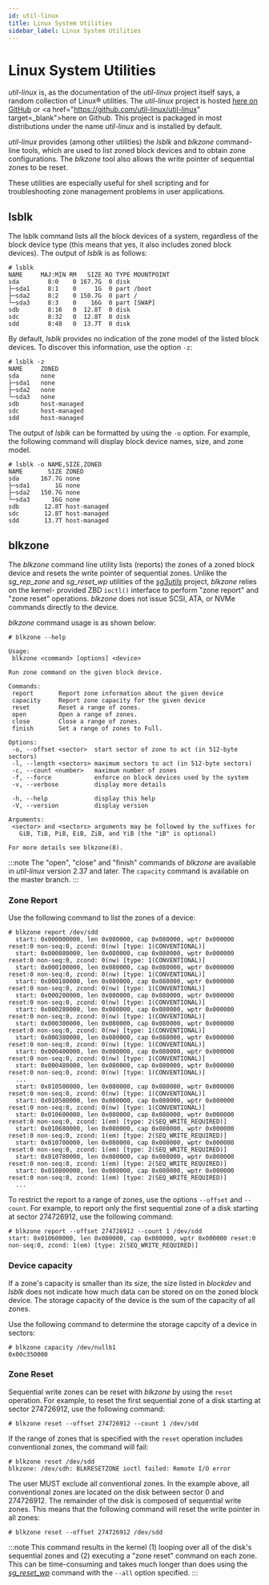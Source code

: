 ```yaml
---
id: util-linux
title: Linux System Utilities
sidebar_label: Linux System Utilities
---
```


# Linux System Utilities

*util-linux* is, as the documentation of the *util-linux* project itself says, 
a random collection of Linux&reg; utilities. The *util-linux* project is hosted
<a href="https://github.com/karelzak/util-linux" target="_blank">here on GitHub</a> or <a href="https://github.com/util-linux/util-linux" target=_blank">here on Github</a>. This project is packaged in most distributions under the name
*util-linux* and is installed by default.

*util-linux* provides (among other utilities) the *lsblk* and *blkzone*
command-line tools, which are used to list zoned block devices and to obtain
zone configurations. The *blkzone* tool also allows the write pointer of
sequential zones to be reset.

These utilities are especially useful for shell scripting and for
troubleshooting zone management problems in user applications.

## lsblk

The lsblk command lists all the block devices of a system, regardless of the
block device type (this means that yes, it also includes zoned block devices).
The output of *lsblk* is as follows:

```plaintext
# lsblk
NAME     MAJ:MIN RM   SIZE RO TYPE MOUNTPOINT
sda        8:0    0 167.7G  0 disk
├─sda1     8:1    0     1G  0 part /boot
├─sda2     8:2    0 150.7G  0 part /
└─sda3     8:3    0    16G  0 part [SWAP]
sdb        8:16   0  12.8T  0 disk
sdc        8:32   0  12.8T  0 disk
sdd        8:48   0  13.7T  0 disk
```

By default, *lsblk* provides no indication of the zone model of the listed
block devices. To discover this information, use the option `-z`:

```plaintext
# lsblk -z
NAME     ZONED
sda      none
├─sda1   none
├─sda2   none
└─sda3   none
sdb      host-managed
sdc      host-managed
sdd      host-managed
```

The output of *lsblk* can be formatted by using the `-o` option. For example,
the following command will display block device names, size, and zone model.

```plaintext
# lsblk -o NAME,SIZE,ZONED
NAME       SIZE ZONED
sda      167.7G none
├─sda1       1G none
├─sda2   150.7G none
└─sda3      16G none
sdb       12.8T host-managed
sdc       12.8T host-managed
sdd       13.7T host-managed
```

## blkzone

The *blkzone* command line utility lists (reports) the zones of a zoned block
device and resets the write pointer of sequential zones. Unlike the
*sg_rep_zone* and *sg_reset_wp* utilities of the
[*sg3utils*](../tools/sg3utils.md) project, *blkzone* relies on the kernel-
provided ZBD `ioctl()` interface to perform "zone report" and "zone reset"
operations. *blkzone* does not issue SCSI, ATA, or NVMe commands directly to
the device.

*blkzone* command usage is as shown below:

```plaintext
# blkzone --help

Usage:
 blkzone <command> [options] <device>

Run zone command on the given block device.

Commands:
 report       Report zone information about the given device
 capacity     Report zone capacity for the given device
 reset        Reset a range of zones.
 open         Open a range of zones.
 close        Close a range of zones.
 finish       Set a range of zones to Full.

Options:
 -o, --offset <sector>  start sector of zone to act (in 512-byte sectors)
 -l, --length <sectors> maximum sectors to act (in 512-byte sectors)
 -c, --count <number>   maximum number of zones
 -f, --force            enforce on block devices used by the system
 -v, --verbose          display more details

 -h, --help             display this help
 -V, --version          display version

Arguments:
 <sector> and <sectors> arguments may be followed by the suffixes for
   GiB, TiB, PiB, EiB, ZiB, and YiB (the "iB" is optional)

For more details see blkzone(8).
```

:::note
The "open", "close" and "finish" commands of *blkzone* are available in
*util-linux* version 2.37 and later. The `capacity` command is available on the
master branch.
:::

### Zone Report

Use the following command to list the zones of a device:

```plaintext
# blkzone report /dev/sdd
  start: 0x000000000, len 0x080000, cap 0x080000, wptr 0x000000 reset:0 non-seq:0, zcond: 0(nw) [type: 1(CONVENTIONAL)]
  start: 0x000080000, len 0x080000, cap 0x080000, wptr 0x000000 reset:0 non-seq:0, zcond: 0(nw) [type: 1(CONVENTIONAL)]
  start: 0x000100000, len 0x080000, cap 0x080000, wptr 0x000000 reset:0 non-seq:0, zcond: 0(nw) [type: 1(CONVENTIONAL)]
  start: 0x000180000, len 0x080000, cap 0x080000, wptr 0x000000 reset:0 non-seq:0, zcond: 0(nw) [type: 1(CONVENTIONAL)]
  start: 0x000200000, len 0x080000, cap 0x080000, wptr 0x000000 reset:0 non-seq:0, zcond: 0(nw) [type: 1(CONVENTIONAL)]
  start: 0x000280000, len 0x080000, cap 0x080000, wptr 0x000000 reset:0 non-seq:0, zcond: 0(nw) [type: 1(CONVENTIONAL)]
  start: 0x000300000, len 0x080000, cap 0x080000, wptr 0x000000 reset:0 non-seq:0, zcond: 0(nw) [type: 1(CONVENTIONAL)]
  start: 0x000380000, len 0x080000, cap 0x080000, wptr 0x000000 reset:0 non-seq:0, zcond: 0(nw) [type: 1(CONVENTIONAL)]
  start: 0x000400000, len 0x080000, cap 0x080000, wptr 0x000000 reset:0 non-seq:0, zcond: 0(nw) [type: 1(CONVENTIONAL)]
  start: 0x000480000, len 0x080000, cap 0x080000, wptr 0x000000 reset:0 non-seq:0, zcond: 0(nw) [type: 1(CONVENTIONAL)]
  ...
  start: 0x010500000, len 0x080000, cap 0x080000, wptr 0x000000 reset:0 non-seq:0, zcond: 0(nw) [type: 1(CONVENTIONAL)]
  start: 0x010580000, len 0x080000, cap 0x080000, wptr 0x000000 reset:0 non-seq:0, zcond: 0(nw) [type: 1(CONVENTIONAL)]
  start: 0x010600000, len 0x080000, cap 0x080000, wptr 0x000000 reset:0 non-seq:0, zcond: 1(em) [type: 2(SEQ_WRITE_REQUIRED)]
  start: 0x010680000, len 0x080000, cap 0x080000, wptr 0x000000 reset:0 non-seq:0, zcond: 1(em) [type: 2(SEQ_WRITE_REQUIRED)]
  start: 0x010700000, len 0x080000, cap 0x080000, wptr 0x000000 reset:0 non-seq:0, zcond: 1(em) [type: 2(SEQ_WRITE_REQUIRED)]
  start: 0x010780000, len 0x080000, cap 0x080000, wptr 0x000000 reset:0 non-seq:0, zcond: 1(em) [type: 2(SEQ_WRITE_REQUIRED)]
  start: 0x010800000, len 0x080000, cap 0x080000, wptr 0x000000 reset:0 non-seq:0, zcond: 1(em) [type: 2(SEQ_WRITE_REQUIRED)]
  ...
```

To restrict the report to a range of zones, use the options `--offset` and
`--count`. For example, to report only the first sequential zone
of a disk starting at sector 274726912, use the following command:

```plaintext
# blkzone report --offset 274726912 --count 1 /dev/sdd
start: 0x010600000, len 0x080000, cap 0x080000, wptr 0x000000 reset:0 non-seq:0, zcond: 1(em) [type: 2(SEQ_WRITE_REQUIRED)]
```

### Device capacity

If a zone's capacity is smaller than its size, the size listed in *blockdev* and
*lsblk* does not indicate how much data can be stored on on the zoned block
device. The storage capacity of the device is the sum of the capacity of all
zones.

Use the following command to determine the storage capcity of a device in
sectors: 
```plaintext
# blkzone capacity /dev/nullb1
0x00c350000
```

### Zone Reset

Sequential write zones can be reset with *blkzone* by using the `reset`
operation. For example, to reset the first sequential zone of a disk starting
at sector 274726912, use the following command:

```plaintext
# blkzone reset --offset 274726912 --count 1 /dev/sdd
```

If the range of zones that is specified with the `reset` operation includes
conventional zones, the command will fail:

```plaintext
# blkzone reset /dev/sdd
blkzone: /dev/sdh: BLKRESETZONE ioctl failed: Remote I/O error
```

The user MUST exclude all conventional zones. In the example above, all
conventional zones are located on the disk between sector 0 and 274726912.  The
remainder of the disk is composed of sequential write zones. This means that
the following command will reset the write pointer in all zones:

```plaintext
# blkzone reset --offset 274726912 /dev/sdd
```
:::note
This command results in the kernel (1) looping over all of the disk's
sequential zones and (2) executing a "zone reset" command on each zone. This
can be time-consuming and takes much longer than does using the
[*sg_reset_wp*](../tools/sg3utils.md#sg_reset_wp) command with the `--all`
option specified.
:::
